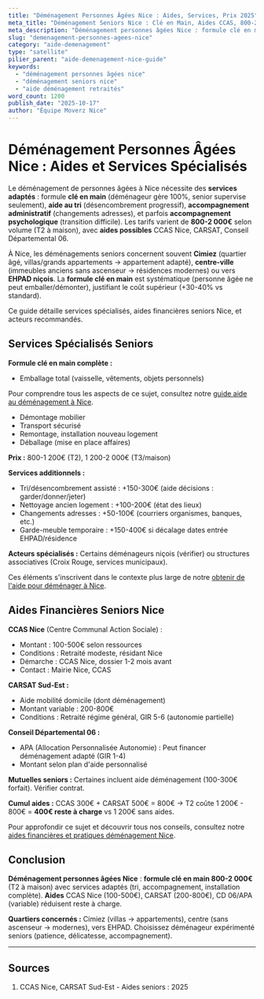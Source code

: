 ```yaml
---
title: "Déménagement Personnes Âgées Nice : Aides, Services, Prix 2025"
meta_title: "Déménagement Seniors Nice : Clé en Main, Aides CCAS, 800-2000€"
meta_description: "Déménagement personnes âgées Nice : formule clé en main 800-2000€, aides CCAS/CARSAT, services spécialisés. Cimiez, centre. Guide seniors."
slug: "demenagement-personnes-agees-nice"
category: "aide-demenagement"
type: "satellite"
pilier_parent: "aide-demenagement-nice-guide"
keywords:
  - "déménagement personnes âgées nice"
  - "déménagement seniors nice"
  - "aide déménagement retraités"
word_count: 1200
publish_date: "2025-10-17"
author: "Équipe Moverz Nice"
---
```


# Déménagement Personnes Âgées Nice : Aides et Services Spécialisés

Le déménagement de personnes âgées à Nice nécessite des **services adaptés** : formule **clé en main** (déménageur gère 100%, senior supervise seulement), **aide au tri** (désencombrement progressif), **accompagnement administratif** (changements adresses), et parfois **accompagnement psychologique** (transition difficile). Les tarifs varient de **800-2 000€** selon volume (T2 à maison), avec **aides possibles** CCAS Nice, CARSAT, Conseil Départemental 06.

À Nice, les déménagements seniors concernent souvent **Cimiez** (quartier âgé, villas/grands appartements → appartement adapté), **centre-ville** (immeubles anciens sans ascenseur → résidences modernes) ou vers **EHPAD niçois**. La **formule clé en main** est systématique (personne âgée ne peut emballer/démonter), justifiant le coût supérieur (+30-40% vs standard).

Ce guide détaille services spécialisés, aides financières seniors Nice, et acteurs recommandés.

## Services Spécialisés Seniors

**Formule clé en main complète :**
- Emballage total (vaisselle, vêtements, objets personnels)

Pour comprendre tous les aspects de ce sujet, consultez notre [guide aide au déménagement à Nice](/blog/aide-demenagement/aide-demenagement-nice-guide).

- Démontage mobilier
- Transport sécurisé
- Remontage, installation nouveau logement
- Déballage (mise en place affaires)

**Prix :** 800-1 200€ (T2), 1 200-2 000€ (T3/maison)

**Services additionnels :**
- Tri/désencombrement assisté : +150-300€ (aide décisions : garder/donner/jeter)
- Nettoyage ancien logement : +100-200€ (état des lieux)
- Changements adresses : +50-100€ (courriers organismes, banques, etc.)
- Garde-meuble temporaire : +150-400€ si décalage dates entrée EHPAD/résidence

**Acteurs spécialisés :** Certains déménageurs niçois (vérifier) ou structures associatives (Croix Rouge, services municipaux).

Ces éléments s'inscrivent dans le contexte plus large de notre [obtenir de l'aide pour déménager à Nice](/blog/aide-demenagement/aide-demenagement-nice-guide).


## Aides Financières Seniors Nice

**CCAS Nice** (Centre Communal Action Sociale) :
- Montant : 100-500€ selon ressources
- Conditions : Retraité modeste, résidant Nice
- Démarche : CCAS Nice, dossier 1-2 mois avant
- Contact : Mairie Nice, CCAS

**CARSAT Sud-Est :**
- Aide mobilité domicile (dont déménagement)
- Montant variable : 200-800€
- Conditions : Retraité régime général, GIR 5-6 (autonomie partielle)

**Conseil Départemental 06 :**
- APA (Allocation Personnalisée Autonomie) : Peut financer déménagement adapté (GIR 1-4)
- Montant selon plan d'aide personnalisé

**Mutuelles seniors :** Certaines incluent aide déménagement (100-300€ forfait). Vérifier contrat.

**Cumul aides :** CCAS 300€ + CARSAT 500€ = 800€ → T2 coûte 1 200€ - 800€ = **400€ reste à charge** vs 1 200€ sans aides.


Pour approfondir ce sujet et découvrir tous nos conseils, consultez notre [aides financières et pratiques déménagement Nice](/blog/aide-demenagement/aide-demenagement-nice-guide).

## Conclusion

**Déménagement personnes âgées Nice** : **formule clé en main 800-2 000€** (T2 à maison) avec services adaptés (tri, accompagnement, installation complète). **Aides** CCAS Nice (100-500€), CARSAT (200-800€), CD 06/APA (variable) réduisent reste à charge.

**Quartiers concernés :** Cimiez (villas → appartements), centre (sans ascenseur → modernes), vers EHPAD. Choisissez déménageur expérimenté seniors (patience, délicatesse, accompagnement).

---

## Sources

1. CCAS Nice, CARSAT Sud-Est - Aides seniors : 2025


